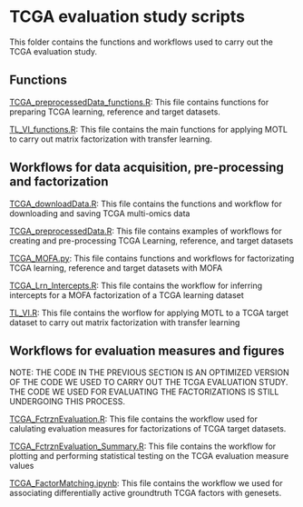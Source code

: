 # TCGA evaluation study scripts

This folder contains the functions and workflows used to carry out the TCGA evaluation study.

## Functions
[TCGA_preprocessedData_functions.R](https://github.com/david-hirst/MOTL/blob/main/TCGAStudy/TCGA_preprocessedData_functions.R): This file contains functions for preparing TCGA learning, reference and target datasets.

[TL_VI_functions.R](https://github.com/david-hirst/MOTL/blob/main/TCGAStudy/TL_VI_functions.R): This file contains the main functions for applying MOTL to carry out matrix factorization with transfer learning.

## Workflows for data acquisition, pre-processing and factorization
[TCGA_downloadData.R](https://github.com/david-hirst/MOTL/blob/main/TCGAStudy/TCGA_downloadData.R): This file contains the functions and workflow for downloading and saving TCGA multi-omics data

[TCGA_preprocessedData.R](https://github.com/david-hirst/MOTL/blob/main/TCGAStudy/TCGA_preprocessedData.R): This file contains examples of workflows for creating and pre-processing TCGA Learning, reference, and target datasets

[TCGA_MOFA.py](https://github.com/david-hirst/MOTL/blob/main/TCGAStudy/TCGA_MOFA.py): This file contains functions and workflows for factorizating TCGA learning, reference and target datasets with MOFA

[TCGA_Lrn_Intercepts.R](https://github.com/david-hirst/MOTL/blob/main/TCGAStudy/TCGA_Lrn_Intercepts.R): This file contains the workflow for inferring intercepts for a MOFA factorization of a TCGA learning dataset

[TL_VI.R](https://github.com/david-hirst/MOTL/blob/main/TCGAStudy/TL_VI.R): This file contains the worflow for applying MOTL to a TCGA target dataset to carry out matrix factorization with transfer learning

## Workflows for evaluation measures and figures
NOTE: THE CODE IN THE PREVIOUS SECTION IS AN OPTIMIZED VERSION OF THE CODE WE USED TO CARRY OUT THE TCGA EVALUATION STUDY. THE CODE WE USED FOR EVALUATING THE FACTORIZATIONS IS STILL UNDERGOING THIS PROCESS.

[TCGA_FctrznEvaluation.R](https://github.com/david-hirst/MOTL/blob/main/TCGAStudy/TCGA_FctrznEvaluation.R): This file contains the workflow used for calulating evaluation measures for factorizations of TCGA target datasets.

[TCGA_FctrznEvaluation_Summary.R](https://github.com/david-hirst/MOTL/blob/main/TCGAStudy/TCGA_FctrznEvaluation_Summary.R): This file contains the workflow for plotting and performing statistical testing on the TCGA evaluation measure values

[TCGA_FactorMatching.ipynb](https://github.com/david-hirst/MOTL/blob/main/TCGAStudy/TCGA_FactorMatching.ipynb): This file contains the workflow we used for associating differentially active groundtruth TCGA factors with genesets.

